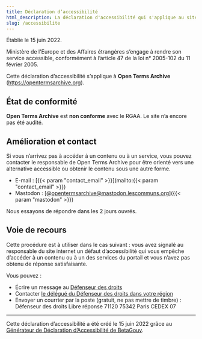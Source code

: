 ```yaml
---
title: Déclaration d’accessibilité
html_description: La déclaration d'accessibilité qui s'applique au site internet d'Open Terms Archive.
slug: /accessibilite
---
```


Établie le 15 juin 2022.

Ministère de l'Europe et des Affaires étrangères s’engage à rendre son service accessible, conformément à l’article 47 de la loi n° 2005-102 du 11 février 2005.

Cette déclaration d’accessibilité s’applique à **Open Terms Archive** (https://opentermsarchive.org).

## État de conformité

**Open Terms Archive** est **non conforme** avec le RGAA. Le site n’a encore pas été audité.

## Amélioration et contact

Si vous n’arrivez pas à accéder à un contenu ou à un service, vous pouvez contacter le responsable de Open Terms Archive pour être orienté vers une alternative accessible ou obtenir le contenu sous une autre forme.

- E-mail : [{{< param "contact_email" >}}](mailto:{{< param "contact_email" >}})
- Mastodon : [@opentermsarchive@mastodon.lescommuns.org]({{< param "mastodon" >}})

Nous essayons de répondre dans les 2 jours ouvrés.

## Voie de recours

Cette procédure est à utiliser dans le cas suivant : vous avez signalé au responsable du site internet un défaut d’accessibilité qui vous empêche d’accéder à un contenu ou à un des services du portail et vous n’avez pas obtenu de réponse satisfaisante.

Vous pouvez :

- Écrire un message au [Défenseur des droits](https://formulaire.defenseurdesdroits.fr/)
- Contacter [le délégué du Défenseur des droits dans votre région](https://www.defenseurdesdroits.fr/saisir/delegues)
- Envoyer un courrier par la poste (gratuit, ne pas mettre de timbre) :
  Défenseur des droits
  Libre réponse 71120 75342 Paris CEDEX 07

---

Cette déclaration d’accessibilité a été créé le 15 juin 2022 grâce au [Générateur de Déclaration d’Accessibilité de BetaGouv](https://betagouv.github.io/a11y-generateur-declaration/#create).
